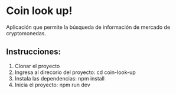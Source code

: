 # Coin look up!

Aplicación que permite la búsqueda de información de mercado de cryptomonedas.

## Instrucciones:

1. Clonar el proyecto
2. Ingresa al direcorio del proyecto: cd coin-look-up
3. Instala las dependencias: npm install
4. Inicia el proyecto: npm run dev 
